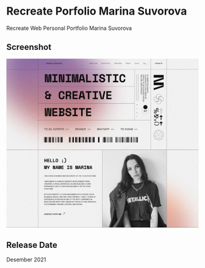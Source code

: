 # Recreate Porfolio Marina Suvorova

Recreate Web Personal Portfolio Marina Suvorova

## Screenshot

![Desktop Preview](images/screenshot.jpeg)

## Release Date

Desember 2021
